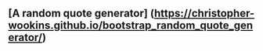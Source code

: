 ## [A random quote generator] (https://christopher-wookins.github.io/bootstrap_random_quote_generator/)
 
